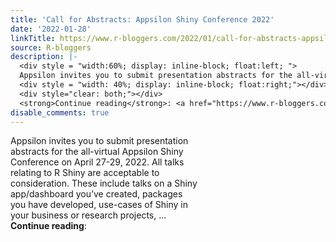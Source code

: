 ```yaml
---
title: 'Call for Abstracts: Appsilon Shiny Conference 2022'
date: '2022-01-28'
linkTitle: https://www.r-bloggers.com/2022/01/call-for-abstracts-appsilon-shiny-conference-2022/
source: R-bloggers
description: |-
  <div style = "width:60%; display: inline-block; float:left; ">
  Appsilon invites you to submit presentation abstracts for the all-virtual Appsilon Shiny Conference on April 27-29, 2022. All talks relating to R Shiny are acceptable to consideration. These include talks on a Shiny app/dashboard you’ve created, packages you have developed, use-cases of Shiny in your business or research projects, ...</div>
  <div style = "width: 40%; display: inline-block; float:right;"></div>
  <div style="clear: both;"></div>
  <strong>Continue reading</strong>: <a href="https://www.r-bloggers.com/2022/01/call-for-abstra ...
disable_comments: true
---
```

<div style = "width:60%; display: inline-block; float:left; ">
Appsilon invites you to submit presentation abstracts for the all-virtual Appsilon Shiny Conference on April 27-29, 2022. All talks relating to R Shiny are acceptable to consideration. These include talks on a Shiny app/dashboard you’ve created, packages you have developed, use-cases of Shiny in your business or research projects, ...</div>
<div style = "width: 40%; display: inline-block; float:right;"></div>
<div style="clear: both;"></div>
<strong>Continue reading</strong>: <a href="https://www.r-bloggers.com/2022/01/call-for-abstra ...